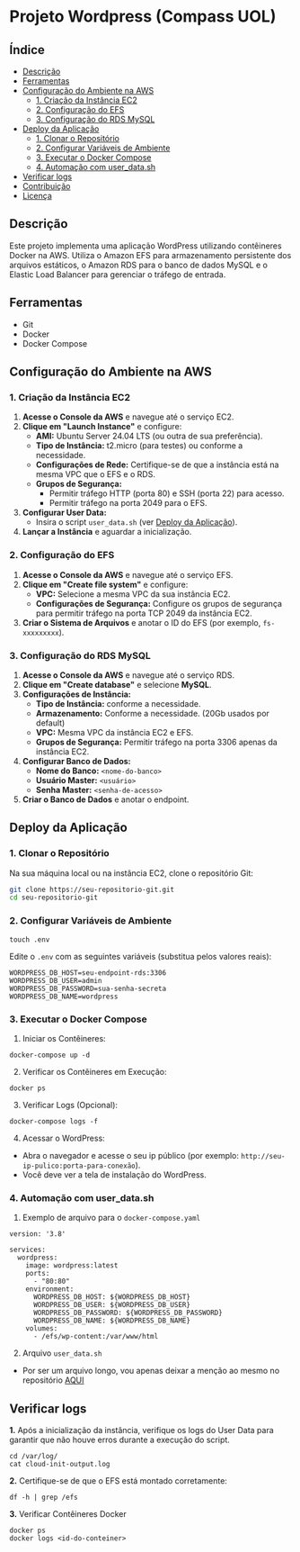 # Projeto Wordpress (Compass UOL)

### 

## Índice

- [Descrição](#descrição)
- [Ferramentas](#ferramentas)
- [Configuração do Ambiente na AWS](#configuração-do-ambiente-na-aws)
  - [1. Criação da Instância EC2](#1-criação-da-instância-ec2)
  - [2. Configuração do EFS](#2-configuração-do-efs)
  - [3. Configuração do RDS MySQL](#3-configuração-do-rds-mysql)
- [Deploy da Aplicação](#deploy-da-aplicação)
  - [1. Clonar o Repositório](#1-clonar-o-repositório)
  - [2. Configurar Variáveis de Ambiente](#2-configurar-variáveis-de-ambiente)
  - [3. Executar o Docker Compose](#3-executar-o-docker-compose)
  - [4.  Automação com user_data.sh](#4-automação-com-user_data.sh)
- [Verificar logs](#verificar-logs)
- [Contribuição](#contribuição)
- [Licença](#licença)

## Descrição

Este projeto implementa uma aplicação WordPress utilizando contêineres Docker na AWS. Utiliza o Amazon EFS para armazenamento persistente dos arquivos estáticos, o Amazon RDS para o banco de dados MySQL e o Elastic Load Balancer para gerenciar o tráfego de entrada.


## Ferramentas
  - Git
  - Docker
  - Docker Compose

## Configuração do Ambiente na AWS

### 1. Criação da Instância EC2

1. **Acesse o Console da AWS** e navegue até o serviço EC2.
2. **Clique em "Launch Instance"** e configure:
   - **AMI:** Ubuntu Server 24.04 LTS (ou outra de sua preferência).
   - **Tipo de Instância:** t2.micro (para testes) ou conforme a necessidade.
   - **Configurações de Rede:** Certifique-se de que a instância está na mesma VPC que o EFS e o RDS.
   - **Grupos de Segurança:** 
     - Permitir tráfego HTTP (porta 80) e SSH (porta 22) para acesso.
     - Permitir tráfego na porta 2049 para o EFS.
3. **Configurar User Data:**
   - Insira o script `user_data.sh` (ver [Deploy da Aplicação](#deploy-da-aplicação)).
4. **Lançar a Instância** e aguardar a inicialização.

### 2. Configuração do EFS

1. **Acesse o Console da AWS** e navegue até o serviço EFS.
2. **Clique em "Create file system"** e configure:
   - **VPC:** Selecione a mesma VPC da sua instância EC2.
   - **Configurações de Segurança:** Configure os grupos de segurança para permitir tráfego na porta TCP 2049 da instância EC2.
3. **Criar o Sistema de Arquivos** e anotar o ID do EFS (por exemplo, `fs-xxxxxxxxx`).

### 3. Configuração do RDS MySQL

1. **Acesse o Console da AWS** e navegue até o serviço RDS.
2. **Clique em "Create database"** e selecione **MySQL**.
3. **Configurações de Instância:**
   - **Tipo de Instância:**  conforme a necessidade.
   - **Armazenamento:** Conforme a necessidade. (20Gb usados por default)
   - **VPC:** Mesma VPC da instância EC2 e EFS.
   - **Grupos de Segurança:** Permitir tráfego na porta 3306 apenas da instância EC2.
4. **Configurar Banco de Dados:**
   - **Nome do Banco:** `<nome-do-banco>`
   - **Usuário Master:** `<usuário>`
   - **Senha Master:** `<senha-de-acesso>`
5. **Criar o Banco de Dados** e anotar o endpoint.


## Deploy da Aplicação

### 1. Clonar o Repositório

Na sua máquina local ou na instância EC2, clone o repositório Git:

```bash
git clone https://seu-repositorio-git.git
cd seu-repositorio-git
```

### 2. Configurar Variáveis de Ambiente
```
touch .env
```
Edite o `.env` com as seguintes variáveis (substitua pelos valores reais):
```
WORDPRESS_DB_HOST=seu-endpoint-rds:3306
WORDPRESS_DB_USER=admin
WORDPRESS_DB_PASSWORD=sua-senha-secreta
WORDPRESS_DB_NAME=wordpress
```
### 3. Executar o Docker Compose
1. Iniciar os Contêineres:
```
docker-compose up -d
```
2. Verificar os Contêineres em Execução:
```
docker ps
```
3. Verificar Logs (Opcional):
```
docker-compose logs -f
```
4. Acessar o WordPress:
- Abra o navegador e acesse o seu ip público (por exemplo: `http://seu-ip-pulico:porta-para-conexão`).
- Você deve ver a tela de instalação do WordPress.

### 4. Automação com user_data.sh
1. Exemplo de arquivo para o `docker-compose.yaml` 
```
version: '3.8'

services:
  wordpress:
    image: wordpress:latest
    ports:
      - "80:80"
    environment:
      WORDPRESS_DB_HOST: ${WORDPRESS_DB_HOST}
      WORDPRESS_DB_USER: ${WORDPRESS_DB_USER}
      WORDPRESS_DB_PASSWORD: ${WORDPRESS_DB_PASSWORD}
      WORDPRESS_DB_NAME: ${WORDPRESS_DB_NAME}
    volumes:
      - /efs/wp-content:/var/www/html
```

2. Arquivo `user_data.sh`
 - Por ser um arquivo longo, vou apenas deixar a menção ao mesmo no repositório [AQUI](https://github.com/Kat4r/ProjetoWordpressUOL/blob/main/user_data.sh)


## Verificar logs

 **1.** Após a inicialização da instância, verifique os logs do User Data para garantir que não houve erros durante a execução do script.
```
cd /var/log/
cat cloud-init-output.log

```

**2.** Certifique-se de que o EFS está montado corretamente:
```
df -h | grep /efs
```
**3.** Verificar Contêineres Docker
```
docker ps
docker logs <id-do-conteiner>
```




